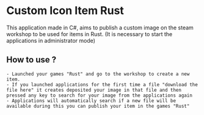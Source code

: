 # Custom Icon Item Rust

This application made in C#, aims to publish a custom image on the steam workshop to be used for items in Rust.
(It is necessary to start the applications in administrator mode)

## How to use ?

```
- Launched your games "Rust" and go to the workshop to create a new item.
- If you launched applications for the first time a file "download the file here" it creates deposited your image in that file and then pressed any key to search for your image from the applications again
- Applications will automatically search if a new file will be available during this you can publish your item in the games "Rust" 
```
